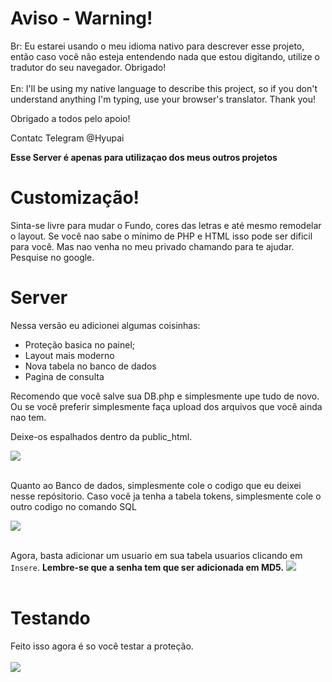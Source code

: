 # Aviso - Warning!
Br: Eu estarei usando o meu idioma nativo para descrever esse projeto, então caso você não esteja entendendo nada que estou digitando, utilize o tradutor do seu navegador. Obrigado!<br></br>
En: I'll be using my native language to describe this project, so if you don't understand anything I'm typing, use your browser's translator.  Thank you!

Obrigado a todos pelo apoio!

Contatc Telegram @Hyupai

**Esse Server é apenas para utilizaçao dos meus outros projetos**

# Customização!

Sinta-se livre para mudar o Fundo, cores das letras e até mesmo remodelar o layout.
Se você nao sabe o mínimo de PHP e HTML isso pode ser dificil para você. Mas nao venha no meu privado chamando para te ajudar.
Pesquise no google.

# Server

Nessa versão eu adicionei algumas coisinhas:

- Proteção basica no painel;
- Layout mais moderno
- Nova tabela no banco de dados
- Pagina de consulta

Recomendo que você salve sua DB.php e simplesmente upe tudo de novo. Ou se você preferir simplesmente faça upload dos arquivos que você ainda nao tem.

Deixe-os espalhados dentro da public_html.

![](https://i.imgur.com/5q2IDZX.png)<br></br>

Quanto ao Banco de dados, simplesmente cole o codigo que eu deixei nesse repósitorio. Caso você ja tenha a tabela tokens, simplesmente cole o outro codigo no comando SQL

![](https://i.imgur.com/5q2IDZX.png)<br></br>

Agora, basta adicionar um usuario em sua tabela usuarios clicando em `Insere`. 
**Lembre-se que a senha tem que ser adicionada em MD5.**
![](https://i.imgur.com/5q2IDZX.png)<br></br>

# Testando

Feito isso agora é so você testar a proteção.<br></br>
![](https://i.imgur.com/5q2IDZX.png)<br></br>

